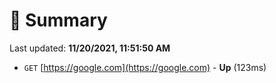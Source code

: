 # 📖 Summary
Last updated: **11/20/2021, 11:51:50 AM**

- `GET` [https://google.com](https://google.com) - **Up** (123ms)
